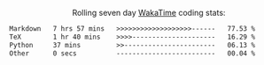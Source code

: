 <p align="center">Rolling seven day <a href="https://wakatime.com/@syrkis"/>WakaTime</a> coding stats:</p>
<!--START_SECTION:waka-->

```txt
Markdown   7 hrs 57 mins   >>>>>>>>>>>>>>>>>>>------   77.53 %
TeX        1 hr 40 mins    >>>>---------------------   16.29 %
Python     37 mins         >>-----------------------   06.13 %
Other      0 secs          -------------------------   00.04 %
```

<!--END_SECTION:waka-->
